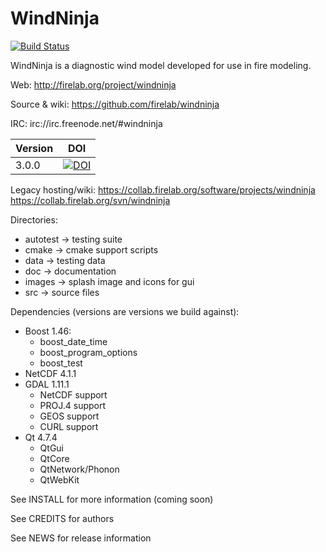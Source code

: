 WindNinja
=========
[![Build Status](https://travis-ci.org/firelab/windninja.svg?branch=master)](https://travis-ci.org/firelab/windninja)

WindNinja is a diagnostic wind model developed for use in fire modeling.

Web:
http://firelab.org/project/windninja

Source & wiki:
https://github.com/firelab/windninja

IRC:
irc://irc.freenode.net/#windninja

| Version  | DOI           |
| -------- |:-------------:|
| 3.0.0    | [![DOI](https://zenodo.org/badge/21244/firelab/windninja.svg)](https://zenodo.org/badge/latestdoi/21244/firelab/windninja) |

Legacy hosting/wiki:
https://collab.firelab.org/software/projects/windninja
https://collab.firelab.org/svn/windninja

Directories:
 * autotest    -> testing suite
 * cmake       -> cmake support scripts
 * data        -> testing data
 * doc         -> documentation
 * images      -> splash image and icons for gui
 * src         -> source files

Dependencies (versions are versions we build against):
 * Boost 1.46:
    * boost_date_time
    * boost_program_options
    * boost_test
 * NetCDF 4.1.1
 * GDAL 1.11.1
    * NetCDF support
    * PROJ.4 support
    * GEOS support
    * CURL support
 * Qt 4.7.4
    * QtGui
    * QtCore
    * QtNetwork/Phonon
    * QtWebKit

See INSTALL for more information (coming soon)

See CREDITS for authors

See NEWS for release information

